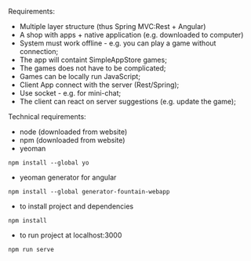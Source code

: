 Requirements:

* Multiple layer structure (thus Spring MVC:Rest + Angular)
* A shop with apps + native application (e.g. downloaded to computer)
* System must work offline - e.g. you can play a game without connection;
* The app will containt SimpleAppStore games;
* The games does not have to be complicated;
* Games can be locally run JavaScript;
* Client App connect with the server (Rest/Spring);
* Use socket - e.g. for mini-chat;
* The client can react on server suggestions (e.g. update the game);

Technical requirements:
* node (downloaded from website)
* npm (downloaded from website)
* yeoman
```
npm install --global yo
```
* yeoman generator for angular
```
npm install --global generator-fountain-webapp
```
* to install project and dependencies
```
npm install
```
* to run project at localhost:3000
```
npm run serve
``` 
